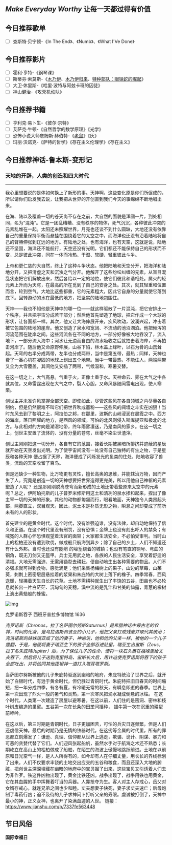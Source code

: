 ## *Make Everyday Worthy* 让每一天都过得有价值

## 今日推荐歌单

- [ ] 查斯特·贝宁顿-《In The End》、《Numb》、《What I'Ve Done》

## 今日推荐影片

- [ ] 霍利·亨特-《钢琴课》 
- [ ] 斯蒂芬·索莫斯-《[木乃伊](https://baike.baidu.com/item/木乃伊/6609953)、[木乃伊归来](https://baike.baidu.com/item/木乃伊归来/1150985)、[特种部队：眼镜蛇的崛起](https://baike.baidu.com/item/特种部队：眼镜蛇的崛起/845396)》
- [ ] 大卫·休里斯-《哈里·波特与阿兹卡班的囚徒》
- [ ] 神山健治-《攻壳机动队》

## 今日推荐书籍

- [ ] 亨利克·易卜生-《彼尔·京特》
- [ ] 艾萨克·牛顿-《自然哲学的数学原理》《光学》
- [ ] 恐怖小说大师詹姆斯·赫伯特-《[老鼠](https://baike.baidu.com/item/老鼠/186618)》《灰》
- [ ] 玛丽·沃诺克-《萨特的哲学》《存在主义伦理学》《存在主义》

## 今日推荐神话-鲁本斯-变形记

### 天地的开辟，人类的创造和四大时代

------

我心里想要说的是体如何换上了新形的事。天神啊，这些变化原是你们所促成的，所以请你们启发我去说，让我把从世界的开创直到我们今天的事绵绵不断地唱出来。

在海、陆以及覆盖一切的苍天尚不存在之前，大自然的面貌是浑圆一片，到处相同，名为“混沌”。它是一团乱糟糟、没有秩序的物体，死气沉沉，各种彼此冲突的元素乱堆在一起。太阳还未照耀世界，月亮也还谈不到什么圆缺，大地还没有依靠自己的重量保持平衡而悬挂在围绕着它的太空之中，而海洋也还没有沿着陆地将自己的臂膊伸张到辽远的地方。有陆地之处，也有海洋，也有天空，这就是说，陆地还不坚固，海洋还不能航行，天空还没有光明。它们都还不能保持自己的形状而不变，总是彼此冲突，同在一体而冷热、干湿、软硬、轻重彼此斗争。 

上帝和更仁慈的大自然，终止了这种斗争状态。他把陆地和天空分开，把海洋和陆地分开，又把清虚之天和沉浊之气分开。他解开了这些纷纭纠缠的元素，从盲目混乱状态把它们解放出来，然后各给以一定的地位，使它们彼此和谐相处。属火的轻元素上升而为天穹，在最高的所在觅到了自己的安身之处。其次，就其轻重和位置而言，轮到空气。大地比这些都重，它的元素粗大，因此它自身的分量就使它落到底下。回转游动的水在最低的地方，把坚实的陆地包围住。 

天神——我也不知他是天神中的哪一位——就这样驱散了一片混沌，把它安排出一个秩序，并且把宇宙分成若干部分；然后他首先塑造了地球，把它作成一个大球的形状，让各面都一样。其次，他又让大海伸展开来，疾风吹动，波澜兴起，冲击着被它包围的陆地的崖岸。他又创造了泉水和宽阔、不流动的池沼湖泊。他把倾泻的河流范围在陡岸之间。这些河流各在不同的地方，一部分好像被大地吞没了，流入地下，一部分流入海中；河水让无边而自由的海水吸收之后就拍击着海岸，不再拍击河岸了。随后他又命原野伸展，山谷下陷，林木盖上绿叶，以石为骨的山峦耸起。天穹的右半分成两带，左半也分成两带，当中是第五带，最热；同样，天神也费了一番心机在凝固的地球上划出五个地带。当中一带最热，不能住人，两端两带又全为大雪覆盖，其间他又安插了两带，气候温和，寒暑交替。

在这一切之上，大气高悬。气重于火，正像土重于水。天神命云、雾在大气之中各就其位，又命雷霆出现在大气之中，裂人心胆，又命风暴随同雷电出现，使人寒栗。

创世主并未准许风掌握全部天空。即使如此，尽管这些风在各自领域之内尽量各自制约，但是仍然很难不叫它们把世界吹成齑粉——这些风的阋墙之斗实在凶狠！当时东风去到了黎明之土，阿拉伯之邦，在那里，波斯的山岭浸润在晨霞之中。西方的海岸，落日照耀的地方，是西风的领域。可怕的北风则侵入斯库提亚和极北的北方。与此相对的方向是潮湿地带，终年雨雾凄迷，乃是南风的家乡。在这一切之上，创世主安置了流体的、没有分量的苍穹，丝毫不染尘世渣滓。

创世主刚刚把这一切分开，各自有它的范围，接着长期被黑暗所排挤并遮蔽的星辰就开始在天空发出光明。为了使宇宙间没有一处没有自己独特的有生之物，于是星辰和各种天神 便占据了天界，海洋便成了闪烁发光的鱼类的住处，陆地收容了兽类，流动的天空收留了百鸟。

但是还缺少一种生物，比万物更有灵性，擅长高奥的思维，并能辖治万物，因而产生了人。究竟是创造一切的天神想要把世界造得更完美，所以用他自己神躯的元素塑造了人呢？ 还是那刚刚脱离苍穹而新形成的土地还带着些原来太空中的元素呢？总之，伊阿珀托斯的儿子普罗米修斯用这土和清冽的泉水掺和起来，捏出了像主宰一切的天神的形象。其他的动物都匍匐而行，眼看地面，天神独令人类昂起头部，两脚直立，双目观天。因此，泥土本是朴质无形之物，瞬息之间却变成了前所未有的人的形状。

首先建立的是黄金时代。这个时代，没有谁强迫谁，没有法律，却自动地保持了信义和正道。在这个时代里没有刑罚，没有恐惧；金牌上也没有刻出吓人的禁条；有喊冤的人群心怀恐惧观望着法官的面容；大家都生活安全，不必怕受审判。当时山上的松柏还没有遭到砍伐，做成船只航海到异乡；除了自己的乡土，人们不知道还有什么外邦。当时也还没有陡峭 的壕堑绕着的城镇；也没有笔直的铜号、弯曲的铜角，既无刀剑又无盔甲。兵士无用武之地，各族的人民生活安全，享受着舒适的清福。大地无需强迫、无需用锄犁去耕耘，便自动地生出各种需要的物品。人们不必强求就可得到食物，感觉满足；他们采集杨梅树上的果子，山边的草莓，山茱萸，刺荆上密密层层悬挂着的浆果和朱庇特的大树上落下的橡子。四季常春，西风送暖，轻拂着天生自长的花草。土地不需耕种就生出了丰饶的五谷，田亩也不必轮息就长出一片白茫茫、沉甸甸的麦穗。溪中流的是乳汁和甘美的仙露，青葱的橡树上淌出黄蜡般的蜂蜜。

![img](https:////upload-images.jianshu.io/upload_images/9934825-0db73c81e5726eb9.jpg?imageMogr2/auto-orient/strip|imageView2/2/w/1200/format/webp)

克罗诺斯吞子 西班牙普拉多博物馆 1636             

*克罗诺斯（Chronos，拉丁名萨图尔努斯Saturnus）是希腊神话中最古老的农神，时间的化身，是乌拉诺斯和该亚的小儿子，他把父亲打成残废并取代其统治；克洛诺斯的妹妹瑞亚成了他的妻子，神谕说，他和他的父亲一样，被他的一个儿子推翻，于是，他便将妻子瑞亚生下的孩子全部吞进肚里，瑞亚生出宙斯（Zeus，拉丁名朱庇特Jupiter）后，为了保住儿子的性命，便将一块石头裹在襁褓里给丈夫吞下，然后将儿子送到克里特岛，宙斯长大后，用计迫使克罗诺斯将吞下的孩子全部吐出，并将他同其他提坦神一道打入塔耳塔罗斯。*

当萨图尔努斯被他的儿子朱庇特驱逐到幽暗的地府，朱庇特统治了世界之后，就开始了白银时代，有逊于黄金时代，但仍胜过青铜时代。朱庇特把旧日春天的时间缩短，把一年分成四季，有冬有夏，有冷暖无常的秋天，有瞬息即逝的春季。世界上第一次出现了烈火一般的暑气和炎热，第一次寒风把滴水凝成倒悬的冰柱。 在这个时代，人类第一次建造了房屋以避寒暑，在这以前，人们住的是窑洞、密林和枝叶树皮编造的巢窠。五谷第一次在长条的田垄间播种， 雄牛第一次在沉重的耕犁前呻吟。

在这以后，第三时期是青铜时代，日子更加困苦，可怕的兵灾日逐频繁，但是人们还虔信天神。最后的时期乃是无情的铁器时代。在这劣等金属的时代里，所有的罪恶都立刻爆发了：谦逊、真理、信仰都从世界上逃走，欺骗、诡计、阴谋、暴力和可恶的贪婪代替了它们。人们迎风张起船帆，虽然水手对于航海之术还不熟悉；长期屹立在高山上的松柏做成了船舶，在陌生的海波上傲慢地跳跃前进。土地在以前原和日光空气一样，是人人所得有的，如今却有人在仔细丈量，用长长的界线标划了出来。人们不仅要求丰饶的土地交出应交的五谷和粮食，而且还深入大地的腑脏，把创世主深深埋藏在幽暗的地府中的宝贝掘了出来，这些宝贝又引诱着人们去为非作歹。铁这件凶物出现了，黄金比铁还凶。战争出现了，战争用铁也用黄金，它在其血腥的手中挥舞着叮当的兵器。人靠抢夺为生。客人对主人存戒心，岳父对女婿存戒心，就连兄弟之间也少和睦。丈夫想妻子快死，妻子求丈夫速亡；后母炮制了毒药行凶；迫不及待的儿子求神问卜打听父亲的寿限。虔诚被打倒了，天神中最小的神，正义女神，也离开了染满血迹的人世。
链接：https://www.jianshu.com/p/7337fe563448

## 节日风俗

**国际幸福日**